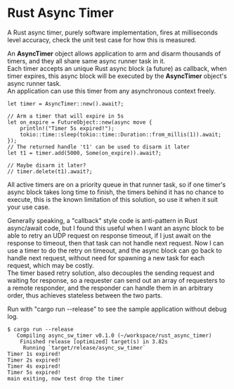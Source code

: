# Rust Async Timer

A Rust async timer, purely software implementation, fires at milliseconds level accuracy, check the unit test case for how this is measured.  
  
An **AsyncTimer** object allows application to arm and disarm thousands of timers, and they all share same async runner task in it.  
Each timer accepts an unique Rust async block (a future) as callback, when timer expires, this async block will be executed by the **AsyncTimer** object's async runner task.  
An application can use this timer from any asynchronous context freely.

```
let timer = AsyncTimer::new().await?;

// Arm a timer that will expire in 5s
let on_expire = FutureObject::new(async move {
    println!("Timer 5s expired!");
    tokio::time::sleep(tokio::time::Duration::from_millis(1)).await;
});
// The returned handle 't1' can be used to disarm it later
let t1 = timer.add(5000, Some(on_expire)).await?;

// Maybe disarm it later?
// timer.delete(t1).await?;

```
All active timers are on a priority queue in that runner task, so if one timer's async block takes long time to finish, the timers behind it has no chance to execute, this is the known limitation of this solution, so use it when it suit your use case.
  
Generally speaking, a "callback" style code is anti-pattern in Rust async/await code, but I found this useful when I want an async block to be able to retry an UDP request on response timeout, if I just await on the response to timeout, then that task can not handle next request. Now I can use a timer to do the retry on timeout, and the async block can go back to handle next request, without need for spawning a new task for each request, which may be costly.  
The timer based retry solution, also decouples the sending request and waiting for response, so a requester can send out an array of requesters to a remote responder, and the responder can handle them in an arbitrary order, thus achieves stateless between the two parts.  

Run with "cargo run --release" to see the sample application without debug log.

```
$ cargo run --release
   Compiling async_sw_timer v0.1.0 (~/workspace/rust_async_timer)
    Finished release [optimized] target(s) in 3.82s
     Running `target/release/async_sw_timer`
Timer 1s expired!
Timer 2s expired!
Timer 4s expired!
Timer 5s expired!
main exiting, now test drop the timer
```
